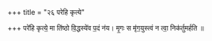+++
title = "२६ परेहि कृत्ये"

+++
परे॑हि कृत्ये॒ मा ति॑ष्ठो वि॒द्धस्ये॑व प॒दं न॑य। मृ॒गः स मृ॑ग॒युस्त्वं न त्वा॒ निक॑र्तुमर्हति ॥